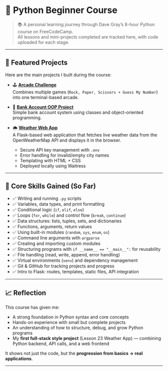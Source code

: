 # 🐍 Python Beginner Course

> 📚 A personal learning journey through Dave Gray’s 8-hour Python course on FreeCodeCamp.  
> All lessons and mini-projects completed are tracked here, with code uploaded for each stage.

---

## 🚀 Featured Projects

Here are the main projects I built during the course:

- 🕹️ [**Arcade Challenge**](Lesson16-Challenge)  
  Combines multiple games (`Rock, Paper, Scissors + Guess My Number`) into one terminal-based arcade.  

- 🏦 [**Bank Account OOP Project**](Lesson20-OOPProject/)  
  Simple bank account system using classes and object-oriented programming.

- 🌦️ [**Weather Web App**](https://github.com/hkeays09/python-weather)  
  A Flask-based web application that fetches live weather data from the OpenWeatherMap API and displays it in the browser.  
  - Secure API key management with `.env`  
  - Error handling for invalid/empty city names  
  - Templating with HTML + CSS  
  - Deployed locally using Waitress  
---

## 🧠 Core Skills Gained (So Far)

- ✅ Writing and running `.py` scripts  
- ✅ Variables, data types, and print formatting  
- ✅ Conditional logic (`if`, `elif`, `else`)  
- ✅ Loops (`for`, `while`) and control flow (`break`, `continue`)  
- ✅ Data structures: lists, tuples, sets, and dictionaries  
- ✅ Functions, arguments, return values  
- ✅ Using built-in modules (`random`, `sys`, `enum`, `os`)  
- ✅ Command line arguments with `argparse`  
- ✅ Creating and importing custom modules  
- ✅ Structuring programs with `if __name__ == "__main__":` for reusability  
- ✅ File handling (read, write, append, error handling)  
- ✅ Virtual environments (`venv`) and dependency management  
- ✅ Git & GitHub for tracking projects and progress  
- ✅ Intro to Flask: routes, templates, static files, API integration  

---

## 📈 Reflection

This course has given me:
- A strong foundation in Python syntax and core concepts  
- Hands-on experience with small but complete projects  
- An understanding of how to structure, debug, and grow Python programs  
- My **first full-stack style project** (Lesson 23 Weather App) — combining Python backend, API calls, and a web frontend  

It shows not just the code, but the **progression from basics → real applications**.

---